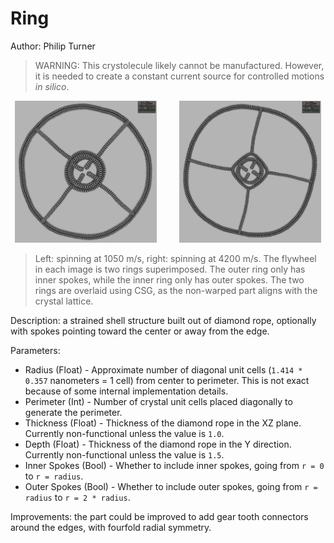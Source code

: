 # Ring

Author: Philip Turner

> WARNING: This crystolecule likely cannot be manufactured. However, it is needed to create a constant current source for controlled motions _in silico_.

<p align="center">
  <img alt="Image 1" src="./Ring_Image1.jpg" width="45%">
&nbsp; &nbsp; &nbsp; &nbsp;
  <img alt="Image 2" src="./Ring_Image2.jpg" width="45%">
</p>

> Left: spinning at 1050 m/s, right: spinning at 4200 m/s. The flywheel in each image is two rings superimposed. The outer ring only has inner spokes, while the inner ring only has outer spokes. The two rings are overlaid using CSG, as the non-warped part aligns with the crystal lattice.

Description: a strained shell structure built out of diamond rope, optionally with spokes pointing toward the center or away from the edge.

Parameters:
- Radius (Float) - Approximate number of diagonal unit cells (`1.414 * 0.357` nanometers = 1 cell) from center to perimeter. This is not exact because of some internal implementation details.
- Perimeter (Int) - Number of crystal unit cells placed diagonally to generate the perimeter.
- Thickness (Float) - Thickness of the diamond rope in the XZ plane. Currently non-functional unless the value is `1.0`.
- Depth (Float) - Thickness of the diamond rope in the Y direction. Currently non-functional unless the value is `1.5`.
- Inner Spokes (Bool) - Whether to include inner spokes, going from `r = 0` to `r = radius`.
- Outer Spokes (Bool) - Whether to include outer spokes, going from `r = radius` to `r = 2 * radius`.

Improvements: the part could be improved to add gear tooth connectors around the edges, with fourfold radial symmetry.
